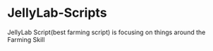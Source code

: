 # JellyLab-Scripts
JellyLab Script(best farming script) is focusing on things around the Farming Skill
